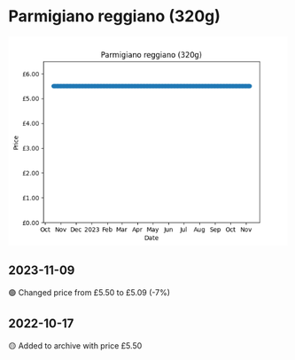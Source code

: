 # Parmigiano reggiano (320g)
![](charts/product-98385011.png)
## 2023-11-09
🟢 Changed price from £5.50 to £5.09 (-7%)
## 2022-10-17
🟡 Added to archive with price £5.50